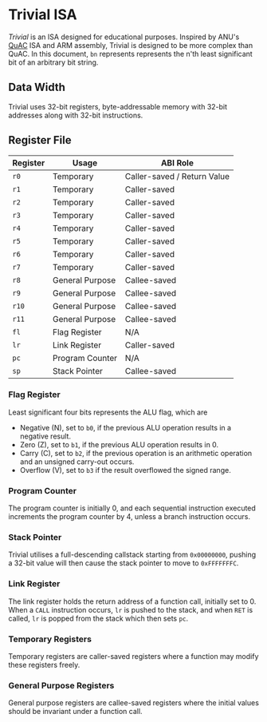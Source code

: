 # Trivial ISA

*Trivial* is an ISA designed for educational purposes. Inspired by ANU's [QuAC](https://comp.anu.edu.au/courses/comp2300/resources/08-QuAC-ISA/)
ISA and ARM assembly, Trivial is designed to be more complex than QuAC. In this document, `bn` represents represents the 
n'th least significant bit of an arbitrary bit string. 

## Data Width

Trivial uses 32-bit registers, byte-addressable memory with 32-bit addresses along with 32-bit instructions.

## Register File


| Register | Usage           | ABI Role                    |
|----------|-----------------|-----------------------------|
| `r0`     | Temporary       | Caller-saved / Return Value |
| `r1`     | Temporary       | Caller-saved                |
| `r2`     | Temporary       | Caller-saved                |
| `r3`     | Temporary       | Caller-saved                |
| `r4`     | Temporary       | Caller-saved                |
| `r5`     | Temporary       | Caller-saved                |
| `r6`     | Temporary       | Caller-saved                |
| `r7`     | Temporary       | Caller-saved                |
| `r8`     | General Purpose | Callee-saved                |
| `r9`     | General Purpose | Callee-saved                |
| `r10`    | General Purpose | Callee-saved                |
| `r11`    | General Purpose | Callee-saved                |
| `fl`     | Flag Register   | N/A                         |
| `lr`     | Link Register   | Caller-saved                |
| `pc`     | Program Counter | N/A                         |
| `sp`     | Stack Pointer   | Callee-saved                |

### Flag Register

Least significant four bits represents the ALU flag, which are
- Negative (N), set to `b0`, if the previous ALU operation results in a negative result.
- Zero (Z), set to `b1`, if the previous ALU operation results in 0.
- Carry (C), set to `b2`, if the previous operation is an arithmetic operation and an unsigned carry-out occurs.
- Overflow (V), set to `b3` if the result overflowed the signed range. 

### Program Counter

The program counter is initially 0, and each sequential instruction executed increments the program counter by 4, unless 
a branch instruction occurs. 

### Stack Pointer

Trivial utilises a full-descending callstack starting from `0x00000000`, pushing a 32-bit value will then cause the 
stack pointer to move to `0xFFFFFFFC`.

### Link Register 

The link register holds the return address of a function call, initially set to 0. When a `CALL` instruction occurs, 
`lr` is pushed to the stack, and when `RET` is called, `lr` is popped from the stack which then sets `pc`. 

### Temporary Registers

Temporary registers are caller-saved registers where a function may modify these registers freely. 

### General Purpose Registers

General purpose registers are callee-saved registers where the initial values should be invariant under a function call. 